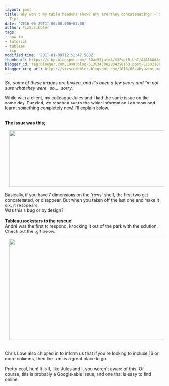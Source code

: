 ```yaml
---
layout: post
title: Why won't my table headers show? Why are they concatenating? - Quick Tableau
  Tip!
date: '2016-06-29T17:06:00.000+01:00'
author: VizScribbler
tags:
- how to
- tutorial
- tableau
- tip
modified_time: '2017-01-09T12:51:47.588Z'
thumbnail: https://4.bp.blogspot.com/-3Oao53jatdA/V3PvptR_UnI/AAAAAAAAA7Y/SHXtHr7EXBECbVA10aVsxfjT1p_pCo6GgCLcB/s72-c/Animation.gif
blogger_id: tag:blogger.com,1999:blog-5138343082934398153.post-8250218051835060508
blogger_orig_url: https://vizscribbler.blogspot.com/2016/06/why-wont-my-table-headers-show-why-are.html
---
```


<i>So, some of these images are broken, and it's been a few years and I'm not sure what they were.. so.... sorry..</i>

While with a client, my colleague Jules and I had the same issue on the same day. Puzzled, we reached out to the wider Information Lab team and learnt something completely new! I'll explain below.<br /><div><br /></div><div><b>The issue was this;&nbsp;</b></div><div><br /></div><div class="separator" style="clear: both; text-align: center;"><a href="https://4.bp.blogspot.com/-3Oao53jatdA/V3PvptR_UnI/AAAAAAAAA7Y/SHXtHr7EXBECbVA10aVsxfjT1p_pCo6GgCLcB/s1600/Animation.gif" imageanchor="1" style="margin-left: 1em; margin-right: 1em;"><img border="0" height="184" src="https://4.bp.blogspot.com/-3Oao53jatdA/V3PvptR_UnI/AAAAAAAAA7Y/SHXtHr7EXBECbVA10aVsxfjT1p_pCo6GgCLcB/s640/Animation.gif" width="640" /></a></div><div><br /></div><div>Basically, if you have 7 dimensions on the 'rows' shelf, the first two get concatenated, or disappear. But when you taken off the last one and make it six, it reappears.&nbsp;</div><div>Was this a bug or by design?&nbsp;</div><div><b><br /></b></div><div><b>Tableau rockstars to the rescue!</b></div><div>André was the first to respond, knocking it out of the park with the solution. Check out the .gif below.</div><div><br /></div><div class="separator" style="clear: both; text-align: center;"></div><div class="separator" style="clear: both; text-align: center;"><a href="https://3.bp.blogspot.com/-A_FFWaq-vzA/V3PxkcwpDzI/AAAAAAAAA7s/6mvnZ4P2II0SpxDZkNWOUir6-50JwMYawCLcB/s1600/Animation.gif" imageanchor="1" style="margin-left: 1em; margin-right: 1em;"><img border="0" height="330" src="https://3.bp.blogspot.com/-A_FFWaq-vzA/V3PxkcwpDzI/AAAAAAAAA7s/6mvnZ4P2II0SpxDZkNWOUir6-50JwMYawCLcB/s640/Animation.gif" width="640" /></a></div><div><br /></div><div><br /></div><div>Chris Love also chipped in to inform us that if you're looking to include 16 or more columns, then the .xml is a great place to go.</div><div><br /></div><div>Pretty cool, huh! It is if, like Jules and I, you weren't aware of this. Of course, this is probably a Google-able issue, and one that is easy to find online.</div>
